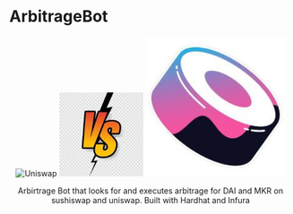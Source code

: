 # ArbitrageBot
<p align="center">
    <img alt="Uniswap" title="Uniswap" src="https://media.giphy.com/media/298D8yYtztAqzTLWhQ/giphy.gif" width="250" height="250">
    <img alt="Versus" display="inline-block" title="Versus" src="assets/versus.jpeg" width="150" height="150">
    <img alt="Sushiswap" title="Sushiswap" src="assets/sushiswap.jpeg" width="250" height="250">
</p>
<p align="center">
  Arbirtrage Bot that looks for and executes arbitrage for DAI and MKR on sushiswap and uniswap. Built with Hardhat and Infura
</p>
